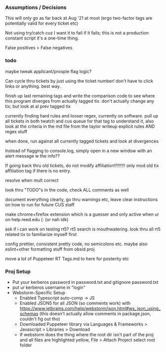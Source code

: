 ### Assumptions / Decisions
This will only go as far back at Aug '21 at most (ergo two-factor tags are potentially valid for every ticket etc)

Not using try/catch cuz I want it to fail if it fails; this is not a production constant script it's a one-time thing.

False positives > False negatives
### todo
maybe tweak applicant/prospie flag logic?

Can cycle thru tickets by just using the ticket number! don't have to click links or anything. best way.

finish up last remaining tags and write the comparison code to see where this program diverges from actually tagged tix. don't actually change any tix; but look at al prev tagged tix

currently finding hard rules and looser regex, currently on software. pull up all tickets in both twatch and cus queue for that tag to understand it, also look at the criteria in the md file from the taylor writeup
  explicit rules AND regex stuff

when done, run against all currently tagged tickets and look at divergences

Instead of flagging to console.log, simply open in a new window with an alert message w the info??



If going back thru old tickets, do not modify affiliation!!!!!!!!! only mod old tix affiliation tag if there is no entry.


resolve when mult correct

look thru "TODO"s in the code, check ALL comments as well

document everything clearly, go thru warnings etc, leave clear instructions on how to run for future CUS staff

make chrome+firefox extension which is a guesser and only active when ur on help.reed.edu (: (or nah idk)

ask if i can work on testing rt5? rt5 search is mouthwatering. look thru all rt5 related tix to familiarize myself first

config prettier, consistent pretty code, no semicolons etc. maybe also eslint+other formatting stuff from obsid proj

move a lot of Puppeteer RT Tags.md to here for posterity etc

### Proj Setup
* Put your kerberos password in password.txt and gitignore password.txt
* put ur kerberos username in "login"
* Webstorm-Specific Setup
  * Enabled Typescript auto-comp -> JS
  * Enabled JSON5 for all JSON (so comments work) with https://www.jetbrains.com/help/webstorm/json.html#ws_json_using_schemas (this doesn't actually allow comments in package.json, couldn't fig out tho)
  * Downloaded Puppeteer library via Languages & Frameworks > Javascript > Libraries > Download
  * If webstorm does the thing where the root dir isn't part of the proj and all files are highlighted yellow, File > Attach Project select root folder